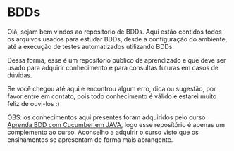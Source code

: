 # BDDs

Olá, sejam bem vindos ao repositório de BDDs.
Aqui estão contidos todos os arquivos usados para estudar BDDs, desde a configuração do ambiente, até a execução de testes automatizados utilizando BDDs.

Dessa forma, esse é um repositório público de aprendizado e que deve ser usado para adquirir conhecimento e para consultas futuras em casos de dúvidas.

Se você chegou até aqui e encontrou algum erro, dica ou sugestão, por favor entre em contato, pois todo conhecimento é válido e estarei muito feliz de ouvi-los :)

OBS: os conhecimentos aqui presentes foram adquiridos pelo curso [Aprenda BDD com Cucumber em JAVA](https://www.udemy.com/course/cucumber-java/), logo esse reposítório é apenas um complemento ao curso. Aconselho a adquirir o curso visto que os ensinamentos se apresentam de forma mais abrangente.
